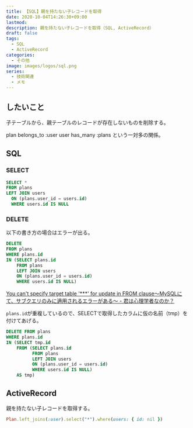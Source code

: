 ```yaml
---
title: 【SQL】親を持たない子レコードを取得
date: 2020-10-04T14:26:30+09:00
lastmod: 
description: 親を持たない子レコードを取得（SQL, ActiveRecord）
draft: false
tags:
  - SQL
  - ActiveRecord
categories:
  - その他
image: images/logos/sql.png
series:
  - 技術関連
  - メモ
---
```


## したいこと

子テーブルから、親テーブルのレコードが存在しないものを削除する。

plan belongs_to :user
user has_many :plans
という一対多の関係。

## SQL

### SELECT

```sql
SELECT *
FROM plans
LEFT JOIN users
  ON (plans.user_id = users.id)
  WHERE users.id IS NULL
```

### DELETE

以下の書き方の場合はエラーが出る。

```sql
DELETE
FROM plans
WHERE plans.id
IN (SELECT plans.id
    FROM plans
    LEFT JOIN users
    ON (plans.user_id = users.id)
    WHERE users.id IS NULL)
```

[You can't specify target table '\*\*\*' for update in FROM clause〜MySQLにて、サブクエリのみに適用されるエラーがある〜 \- 君は心理学者なのか？](https://karoten512.hatenablog.com/entry/2018/03/08/111917)

`plans.id`が重複しているので、SELECTで取得したカラムに仮の名前（tmp）を付けてあげる。

```sql
DELETE FROM plans
WHERE plans.id
IN (SELECT tmp.id
    FROM (SELECT plans.id
          FROM plans
          LEFT JOIN users
          ON (plans.user_id = users.id)
          WHERE users.id IS NULL)
    AS tmp)
```

## ActiveRecord

親を持たない子レコードを取得する。

```ruby
Plan.left_joins(:user).select("*").where(users: { id: nil })
```
